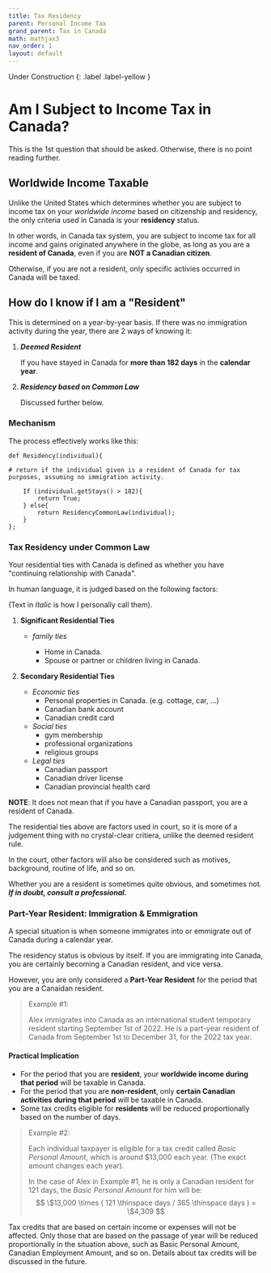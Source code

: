 ```yaml
---
title: Tax Residency
parent: Personal Income Tax
grand_parent: Tax in Canada
math: mathjax3
nav_order: 1
layout: default
---
```


<div class="page status" markdown="1">
Under Construction
{: .label .label-yellow }
</div>

# **Am I Subject to Income Tax in Canada?**

This is the 1st question that should be asked. Otherwise, there is no point reading further.

## Worldwide Income Taxable

Unlike the United States which determines whether you are subject to income tax on your *worldwide income* based on citizenship and residency, the only criteria used in Canada is your **residency** status.

In other words, in Canada tax system, you are subject to income tax for all income and gains originated anywhere in the globe, as long as you are a **resident of Canada**, even if you are **NOT a Canadian citizen**.

Otherwise, if you are not a resident, only specific activies occurred in Canada will be taxed.

## **How do I know if I am a "Resident"**

This is determined on a year-by-year basis.
If there was no immigration activity during the year, there are 2 ways of knowing it:

1. ***Deemed Resident***

    If you have stayed in Canada for **more than 182 days** in the **calendar year**.

2. ***Residency based on Common Law***

    Discussed further below.

### Mechanism
The process effectively works like this:

```
def Residency(individual){

# return if the individual given is a resident of Canada for tax purposes, assuming no immigration activity.

    If (individual.getStays() > 182){
        return True;
    } else{
        return ResidencyCommonLaw(individual);
    }
};
```

### **Tax Residency under Common Law**

Your residential ties with Canada is defined as whether you have "continuing relationship with Canada".

In human language, it is judged based on the following factors:

(Text in *Italic* is how I personally call them).

1. **Significant Residential Ties**
    
    - *family ties*

        - Home in Canada.
        - Spouse or partner or children living in Canada.

2. **Secondary Residential Ties**

    - *Economic ties*
        - Personal properties in Canada. (e.g. cottage, car, ...)
        - Canadian bank account
        - Canadian credit card
    - *Social ties*
        - gym membership
        - professional organizations
        - religious groups
    - *Legal ties*
        - Canadian passport
        - Canadian driver license
        - Canadian provincial health card

**NOTE**: It does not mean that if you have a Canadian passport, you are a resident of Canada.

The residential ties above are factors used in court, so it is more of a judgement thing with no crystal-clear critiera, unlike the deemed resident rule.

In the court, other factors will also be considered such as motives, background, routine of life, and so on. 

Whether you are a resident is sometimes quite obvious, and sometimes not. ***If in doubt, consult a professional.***

### **Part-Year Resident: Immigration & Emmigration**

A special situation is when someone immigrates into or emmigrate out of Canada during a calendar year.

The residency status is obvious by itself. If you are immigrating into Canada, you are certainly becoming a Canadian resident, and vice versa.

However, you are only considered a **Part-Year Resident** for the period that you are a Canaidan resident.

> Example #1:
>
> Alex immigrates into Canada as an international student temporary resident starting September 1st of 2022. He is a part-year resident of Canada from September 1st to December 31, for the 2022 tax year.


#### Practical Implication

- For the period that you are **resident**, your **worldwide income during that period** will be taxable in Canada.
- For the period that you are **non-resident**, only **certain Canadian activities during that period** will be taxable in Canada.
- Some tax credits eligible for **residents** will be reduced proportionally based on the number of days.

> Example #2:
> 
> Each individual taxpayer is eligible for a tax credit called *Basic Personal Amount*, which is around $13,000 each year. (The exact amount changes each year).
> 
> In the case of Alex in Example #1, he is only a Canadian resident for 121 days, the *Basic Personal Amount* for him will be: $$ \$13,000 \times ( 121 \thinspace days / 365 \thinspace days ) = \$4,309 $$

Tax credits that are based on certain income or expenses will not be affected. Only those that are based on the passage of year will be reduced proportionally in the situation above, such as Basic Personal Amount, Canadian Employment Amount, and so on. Details about tax credits will be discussed in the future.

